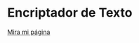 # Encriptador de Texto

<a href="https://juangarafulic.github.io/encriptador-texto/">Mira mi página</a>
